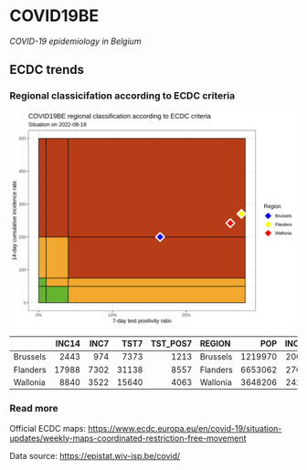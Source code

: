 
# COVID19BE

*COVID-19 epidemiology in Belgium*

## ECDC trends

### Regional classicifation according to ECDC criteria

![](COVID9BE-ecdc-trend.png)

|          | INC14 | INC7 |  TST7 | TST\_POS7 | REGION   |     POP | INC14\_RT |       PR7 |          GR |
| :------- | ----: | ---: | ----: | --------: | :------- | ------: | --------: | --------: | ----------: |
| Brussels |  2443 |  974 |  7373 |      1213 | Brussels | 1219970 |  200.2508 | 0.1645192 | \-0.3369639 |
| Flanders | 17988 | 7302 | 31138 |      8557 | Flanders | 6653062 |  270.3717 | 0.2748089 | \-0.3166760 |
| Wallonia |  8840 | 3522 | 15640 |      4063 | Wallonia | 3648206 |  242.3109 | 0.2597826 | \-0.3377209 |

### Read more

Official ECDC maps:
<https://www.ecdc.europa.eu/en/covid-19/situation-updates/weekly-maps-coordinated-restriction-free-movement>

Data source: <https://epistat.wiv-isp.be/covid/>
